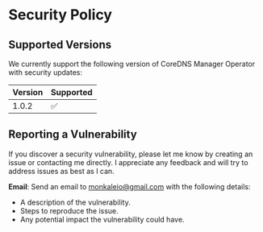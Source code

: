 # Security Policy

## Supported Versions

We currently support the following version of CoreDNS Manager Operator with security updates:

| Version | Supported          |
| ------- | ------------------ |
| 1.0.2   | :white_check_mark: |

## Reporting a Vulnerability

If you discover a security vulnerability, please let me know by creating an issue or contacting me directly. I appreciate any feedback and will try to address issues as best as I can.

**Email**: Send an email to [monkaleio@gmail.com](mailto:monkaleio@gmail.com) with the following details:
   - A description of the vulnerability.
   - Steps to reproduce the issue.
   - Any potential impact the vulnerability could have.
